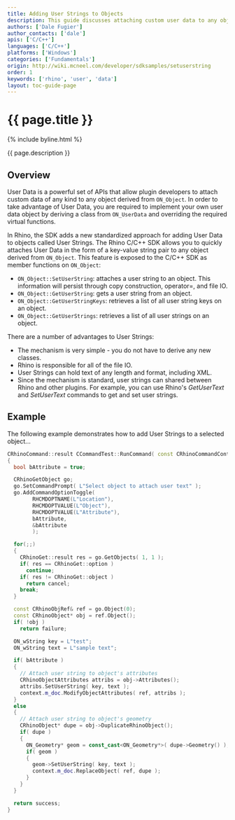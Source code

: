 ```yaml
---
title: Adding User Strings to Objects
description: This guide discusses attaching custom user data to any object using the Rhino C/C++ SDK.
authors: ['Dale Fugier']
author_contacts: ['dale']
apis: ['C/C++']
languages: ['C/C++']
platforms: ['Windows']
categories: ['Fundamentals']
origin: http://wiki.mcneel.com/developer/sdksamples/setuserstring
order: 1
keywords: ['rhino', 'user', 'data']
layout: toc-guide-page
---
```


# {{ page.title }}

{% include byline.html %}

{{ page.description }}

## Overview

User Data is a powerful set of APIs that allow plugin developers to attach custom data of any kind to any object derived from `ON_Object`.  In order to take advantage of User Data, you are required to implement your own user data object by deriving a class from `ON_UserData` and overriding the required virtual functions.

In Rhino, the SDK adds a new standardized approach for adding User Data to objects called User Strings.  The Rhino C/C++ SDK allows you to quickly attaches User Data in the form of a key-value string pair to any object derived from `ON_Object`.  This feature is exposed to the C/C++ SDK as member functions on `ON_Object`:

- `ON_Object::SetUserString`: attaches a user string to an object. This information will persist through copy construction, operator=, and file IO.
- `ON_Object::GetUserString`: gets a user string from an object.
- `ON_Object::GetUserStringKeys`: retrieves a list of all user string keys on an object.
- `ON_Object::GetUserStrings`: retrieves a list of all user strings on an object.

There are a number of advantages to User Strings:

- The mechanism is very simple - you do not have to derive any new classes.
- Rhino is responsible for all of the file IO.
- User Strings can hold text of any length and format, including XML.
- Since the mechanism is standard, user strings can shared between Rhino and other plugins.  For example, you can use Rhino's *GetUserText* and *SetUserText* commands to get and set user strings.

## Example

The following example demonstrates how to add User Strings to a selected object...

```cpp
CRhinoCommand::result CCommandTest::RunCommand( const CRhinoCommandContext& context )
{
  bool bAttribute = true;

  CRhinoGetObject go;
  go.SetCommandPrompt( L"Select object to attach user text" );
  go.AddCommandOptionToggle(
        RHCMDOPTNAME(L"Location"),
        RHCMDOPTVALUE(L"Object"),
        RHCMDOPTVALUE(L"Attribute"),
        bAttribute,
        &bAttribute
        );

  for(;;)
  {
    CRhinoGet::result res = go.GetObjects( 1, 1 );
    if( res == CRhinoGet::option )
      continue;
    if( res != CRhinoGet::object )
      return cancel;
    break;
  }

  const CRhinoObjRef& ref = go.Object(0);
  const CRhinoObject* obj = ref.Object();
  if( !obj )
    return failure;

  ON_wString key = L"test";
  ON_wString text = L"sample text";

  if( bAttribute )
  {
    // Attach user string to object's attributes
    CRhinoObjectAttributes attribs = obj->Attributes();
    attribs.SetUserString( key, text );
    context.m_doc.ModifyObjectAttributes( ref, attribs );
  }
  else
  {
    // Attach user string to object's geometry
    CRhinoObject* dupe = obj->DuplicateRhinoObject();
    if( dupe )
    {
      ON_Geometry* geom = const_cast<ON_Geometry*>( dupe->Geometry() );
      if( geom )
      {
        geom->SetUserString( key, text );
        context.m_doc.ReplaceObject( ref, dupe );
      }
    }
  }

  return success;
}
```
